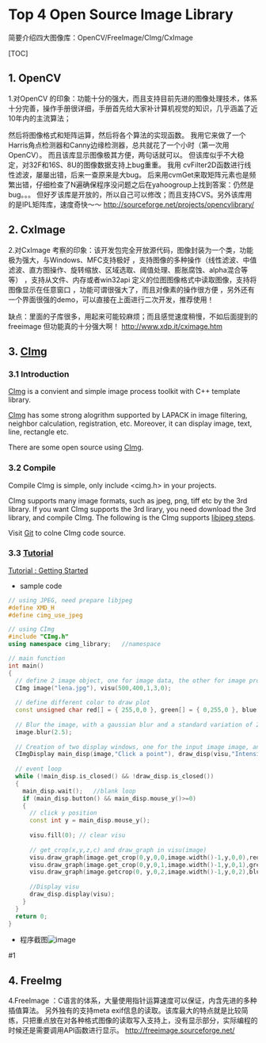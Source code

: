 # Top 4 Open Source Image Library
简要介绍四大图像库：OpenCV/FreeImage/CImg/CxImage

[TOC]

## 1. OpenCV
1.对OpenCV 的印象：功能十分的强大，而且支持目前先进的图像处理技术，体系十分完善，操作手册很详细，手册首先给大家补计算机视觉的知识，几乎涵盖了近10年内的主流算法；

然后将图像格式和矩阵运算，然后将各个算法的实现函数。
我用它来做了一个Harris角点检测器和Canny边缘检测器，总共就花了一个小时（第一次用OpenCV）。
而且该库显示图像极其方便，两句话就可以。
但该库似乎不大稳定，对32F和16S、8U的图像数据支持上bug重重。
我用 cvFilter2D函数进行线性滤波，屡屡出错，后来一查原来是大bug。
后来用cvmGet来取矩阵元素也是频繁出错，仔细检查了N遍确保程序没问题之后在yahoogroup上找到答案：仍然是bug。。。
但好歹该库是开放的，所以自己可以修改；而且支持CVS。另外该库用的是IPL矩阵库，速度奇快～～
<http://sourceforge.net/projects/opencvlibrary/>

## 2. CxImage
2.对CxImage 考察的印象：该开发包完全开放源代码，图像封装为一个类，功能极为强大，与Windows、MFC支持极好
，支持图像的多种操作（线性滤波、中值滤波、直方图操作、旋转缩放、区域选取、阈值处理、膨胀腐蚀、alpha混合等等）
，支持从文件、内存或者win32api 定义的位图图像格式中读取图像，支持将图像显示在任意窗口
，功能可谓很强大了，而且对像素的操作很方便
，另外还有一个界面很强的demo，可以直接在上面进行二次开发，推荐使用！

缺点：里面的子库很多，用起来可能较麻烦；而且感觉速度稍慢，不如后面提到的freeimage
但功能真的十分强大啊！
<http://www.xdp.it/cximage.htm>


## 3. [CImg](www.cimg.eu)
### 3.1 Introduction

[CImg](www.cimg.eu) is a convient and simple image process toolkit with C++ template library. 

[CImg](www.cimg.eu) has some strong alogrithm supported by LAPACK in image filtering, neighbor calculation, registration, etc. Moreover, it can display image, text, line, rectangle etc.

There are some open source using [CImg](www.cimg.eu). 

### 3.2 Compile

Compile CImg is simple, only include <cimg.h> in your projects.

CImg supports many image formats, such as jpeg, png, tiff etc by the 3rd library. If you want CImg supports the 3rd lirary, you need download the 3rd library, and compile CImg. The following is the CImg supports [libjpeg steps](https://stackoverflow.com/questions/46055720/cannot-load-any-image-with-cimg/46058914#46058914).

Visit [Git](https://github.com/dtschump/CImg) to colne CImg code source.

### 3.3 [Tutorial](http://cimg.eu/reference/group__cimg__tutorial.html)

[Tutorial : Getting Started](http://cimg.eu/reference/group__cimg__tutorial.html)

- sample code

```c++
// using JPEG, need prepare libjpeg
#define XMD_H
#define cimg_use_jpeg

// using CImg
#include "CImg.h"
using namespace cimg_library;	//namespace

// main function
int main() 
{
  // define 2 image object, one for image data, the other for image profile
  CImg image("lena.jpg"), visu(500,400,1,3,0);
  
  // define different color to draw plot
  const unsigned char red[] = { 255,0,0 }, green[] = { 0,255,0 }, blue[] = { 0,0,255 };
 
  // Blur the image, with a gaussian blur and a standard variation of 2.5.
  image.blur(2.5);
  
  // Creation of two display windows, one for the input image image, and one for the image visu which will be display intensity profiles. By default, CImg displays handles events (mouse,keyboard,..). 
  CImgDisplay main_disp(image,"Click a point"), draw_disp(visu,"Intensity profile");
  
  // event loop
  while (!main_disp.is_closed() && !draw_disp.is_closed()) 
  {
    main_disp.wait();	//blank loop
    if (main_disp.button() && main_disp.mouse_y()>=0) 
    {
      // click y position
      const int y = main_disp.mouse_y();
      
      visu.fill(0);	// clear visu
     
      // get_crop(x,y,z,c) and draw_graph in visu(image)
      visu.draw_graph(image.get_crop(0,y,0,0,image.width()-1,y,0,0),red,1,1,0,255,0);
      visu.draw_graph(image.get_crop(0,y,0,1,image.width()-1,y,0,1),green,1,1,0,255,0); 
      visu.draw_graph(image.getcrop(0, y,0,2,image.width()-1,y,0,2),blue,1,1,0,255, 0);
     
      //Display visu
      draw_disp.display(visu);
    }
  }
  return 0;
}
```

- 程序截图![image](http://cimg.eu/img/tutorial.jpg)

#1

## 4. FreeImg
4.FreeImage ：C语言的体系，大量使用指针运算速度可以保证，内含先进的多种插值算法。
另外独有的支持meta exif信息的读取。该库最大的特点就是比较简练，只把重点放在对各种格式图像的读取写入支持上，没有显示部分，实际编程的时候还是需要调用API函数进行显示。
<http://freeimage.sourceforge.net/>